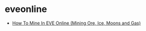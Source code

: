 # eveonline

* [How To Mine In EVE Online (Mining Ore, Ice, Moons and Gas)](https://www.youtube.com/watch?v=2HRqmSPMB-o)
